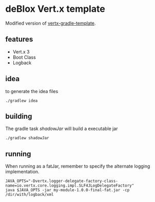 # deBlox Vert.x template

Modified version of [vertx-gradle-template](https://github.com/vert-x/vertx-gradle-template). 

## features

* Vert.x 3
* Boot Class
* Logback

## idea

to generate the idea files

```
./gradlew idea
```

## building

The gradle task *shadowJar* will build a executable jar

```
./gradlew shadowJar
```

## running

When running as a fatJar, remember to specify the alternate logging implementation.


```
JAVA_OPTS="-Dvertx.logger-delegate-factory-class-name=io.vertx.core.logging.impl.SLF4JLogDelegateFactory"
java $JAVA_OPTS -jar my-module-1.0.0-final-fat.jar -cp /dir/with/logback/xml
```

